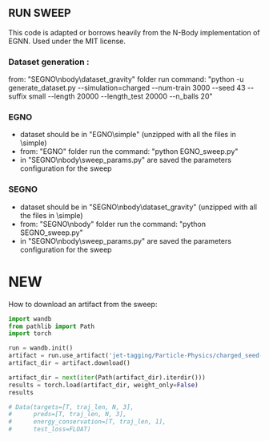 ## RUN SWEEP

This code is adapted or borrows heavily from the N-Body implementation of EGNN. Used under the MIT license.

### Dataset generation : 
from:  "SEGNO\nbody\dataset_gravity" folder run command: "python -u generate_dataset.py --simulation=charged --num-train 3000 --seed 43 --suffix small --length 20000 --length_test 20000 --n_balls 20"

### EGNO

- dataset should be in "EGNO\simple" (unzipped with all the files in \simple)
- from: "EGNO" folder run the command: "python EGNO_sweep.py"
- in "SEGNO\nbody\sweep_params.py" are saved the parameters configuration for the sweep

### SEGNO

- dataset should be in "SEGNO\nbody\dataset_gravity" (unzipped with all the files in \simple)
- from: "SEGNO\nbody" folder run the command: "python SEGNO_sweep.py"
- in "SEGNO\nbody\sweep_params.py" are saved the parameters configuration for the sweep


# NEW

How to download an artifact from the sweep:

```python
import wandb
from pathlib import Path
import torch

run = wandb.init()
artifact = run.use_artifact('jet-tagging/Particle-Physics/charged_seed-2_n_part-20_n_inputs-2_varDT-False_num_timesteps-10:v0', type='results')
artifact_dir = artifact.download()

artifact_dir = next(iter(Path(artifact_dir).iterdir()))
results = torch.load(artifact_dir, weight_only=False)
results

# Data(targets=[T, traj_len, N, 3], 
#      preds=[T, traj_len, N, 3], 
#      energy_conservation=[T, traj_len, 1], 
#      test_loss=FLOAT)

```


